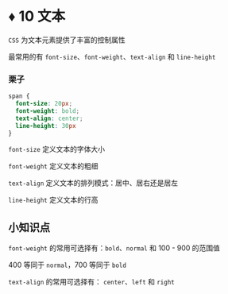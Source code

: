 # ♦️ 10 文本

```CSS``` 为文本元素提供了丰富的控制属性

最常用的有 ```font-size```、```font-weight```、```text-align``` 和 ```line-height```

### 栗子

```css
span {
  font-size: 20px;
  font-weight: bold;
  text-align: center;
  line-height: 30px
}

```

```font-size``` 定义文本的字体大小

```font-weight``` 定义文本的粗细

```text-align``` 定义文本的排列模式：居中、居右还是居左

```line-height``` 定义文本的行高

## 小知识点

```font-weight``` 的常用可选择有：```bold```、```normal``` 和 100 - 900 的范围值

400 等同于 ```normal```，700 等同于 ```bold```

```text-align``` 的常用可选择有： ```center```、```left``` 和 ```right```






